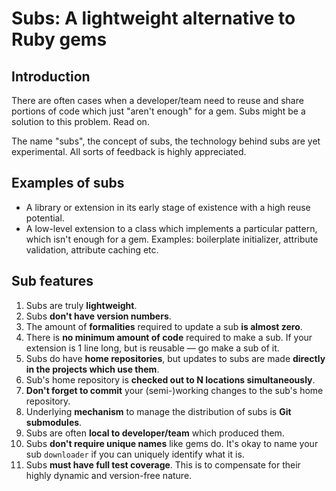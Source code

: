 Subs: A lightweight alternative to Ruby gems
============================================

Introduction
------------

There are often cases when a developer/team need to reuse and share portions of code which just "aren't enough" for a gem. Subs might be a solution to this problem. Read on.

The name "subs", the concept of subs, the technology behind subs are yet experimental. All sorts of feedback is highly appreciated.

Examples of subs
----------------

* A library or extension in its early stage of existence with a high reuse potential.
* A low-level extension to a  class which implements a particular pattern, which isn't enough for a gem. Examples: boilerplate initializer, attribute validation, attribute caching etc.

Sub features
------------

1. Subs are truly **lightweight**. 
  1. Subs **don't have version numbers**.
  2. The amount of **formalities** required to update a sub **is almost zero**.
  3. There is **no minimum amount of code** required to make a sub. If your extension is 1 line long, but is reusable &mdash; go make a sub of it.
2. Subs do have **home repositories**, but updates to subs are made **directly in the projects which use them**.
  1. Sub's home repository is **checked out to N locations simultaneously**.
  2. **Don't forget to commit** your (semi-)working changes to the sub's home repository.
3. Underlying **mechanism** to manage the distribution of subs is **Git submodules**.
4. Subs are often **local to developer/team** which produced them.
  1. Subs **don't require unique names** like gems do. It's okay to name your sub `downloader` if you can uniquely identify what it is.
5. Subs **must have full test coverage**. This is to compensate for their highly dynamic and version-free nature.
